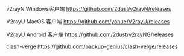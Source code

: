 v2rayN Windows客户端
https://github.com/2dust/v2rayN/releases

V2rayU MacOS 客户端
https://github.com/yanue/V2rayU/releases

V2rayU Android 客户端
https://github.com/2dust/v2rayNG/releases

clash-verge
https://github.com/backup-genius/clash-verge/releases
